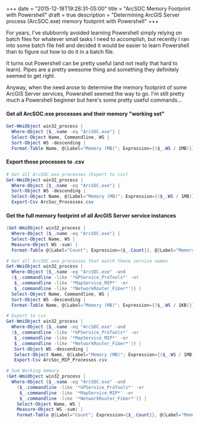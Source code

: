 +++
date = "2015-12-18T19:28:31-05:00"
title = "ArcSOC Memory Footprint with Powershell"
draft = true
description = "Determining ArcGIS Server process (ArcSOC.exe) memory footprint with Powershell"
+++

For years, I've stubbornly avoided learning Powershell simply relying on batch files for whatever small tasks I need to accomplish, but recently I ran into some batch file hell and decided it would be easier to learn Powershell than to figure out how to do it in a batch file.

It turns out Powershell can be pretty useful (and not really that hard to learn).  Pipes are a pretty awesome thing and something they definitely seemed to get right.

Anyway, when the need arose to determine the memory footprint of some ArcGIS Server services, Powershell seemed the way to go.  I'm still pretty much a Powershell beginner but here's some pretty useful commands...

#### Get all ArcSOC.exe processes and their memory "working set"
```ps1
Get-WmiObject win32_process |
  Where-Object {$_.name -eq "ArcSOC.exe"} |
  Select-Object Name, Commandline, WS |
  Sort-Object WS -descending |
  Format-Table Name, @{Label="Memory (MB)"; Expression={($_.WS / 1MB)}}, CommandLine -AutoSize
```

#### Export those processes to .csv
```ps1
# Get all ArcSOC.exe processes (Export to csv)
Get-WmiObject win32_process |
  Where-Object {$_.name -eq "ArcSOC.exe"} |
  Sort-Object WS -descending |
  Select-Object Name, @{Label="Memory (MB)"; Expression={($_.WS / 1MB)}}, Commandline |
  Export-Csv ArcSoc_Processes.csv
```

#### Get the full memory footprint of all ArcGIS Server service instances
```ps1
(Get-WmiObject win32_process |
  Where-Object {$_.name -eq "ArcSOC.exe"} |
  Select-Object Name, WS |
  Measure-Object WS -sum) |
  Format-Table @{Label="Count"; Expression={$_.Count}}, @{Label="Memory (MB)"; Expression={$_.Sum / 1MB}} -AutoSize
```


```ps1
# Get all ArcSOC.exe processes that match these service names
Get-WmiObject win32_process |
  Where-Object {$_.name -eq "ArcSOC.exe" -and
  ($_.commandline -like '*GPService_ProTools*' -or
   $_.commandline -like '*MapService_MIP*' -or
   $_.commandline -like '*NetworkRouter_Fiber*')} |
  Select-Object Name, Commandline, WS |
  Sort-Object WS -descending |
  Format-Table Name, @{Label="Memory (MB)"; Expression={($_.WS / 1KB)}}, commandline -AutoSize

# Export to csv
Get-WmiObject win32_process |
  Where-Object {$_.name -eq "ArcSOC.exe" -and
  ($_.commandline -like '*GPService_ProTools*' -or
   $_.commandline -like '*MapService_MIP*' -or
   $_.commandline -like '*NetworkRouter_Fiber*')} |
   Sort-Object WS -descending |
   Select-Object Name, @{Label="Memory (MB)"; Expression={($_.WS / 1MB)}}, Commandline |
   Export-Csv ArcSoc_MIP_Processes.csv

# Sum Working memory
(Get-WmiObject win32_process |
  Where-Object {$_.name -eq "ArcSOC.exe" -and
    ($_.commandline -like '*GPService_ProTools*' -or
     $_.commandline -like '*MapService_MIP*' -or
     $_.commandline -like '*NetworkRouter_Fiber*')} |
    Select-Object Name, WS |
    Measure-Object WS -sum) |
    Format-Table @{Label="Count"; Expression={$_.Count}}, @{Label="Memory (MB)"; Expression={$_.Sum / 1MB}} -AutoSize
```
